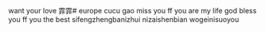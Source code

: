 want your love 霏霏# europe
cucu
gao
miss you ff
you are my life
god bless you ff
you the best
sifengzhengbanizhui
nizaishenbian
wogeinisuoyou
